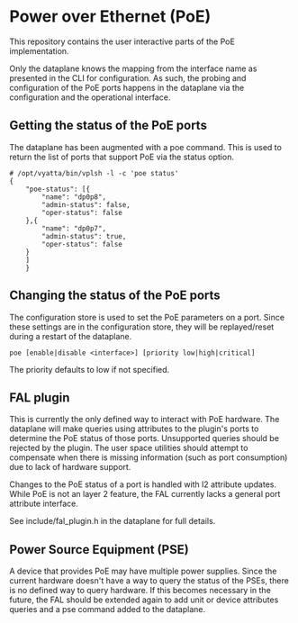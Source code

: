 # Power over Ethernet (PoE)

This repository contains the user interactive parts of the PoE
implementation.

Only the dataplane knows the mapping from the interface name as
presented in the CLI for configuration.  As such, the probing
and configuration of the PoE ports happens in the dataplane via
the configuration and the operational interface.

## Getting the status of the PoE ports

The dataplane has been augmented with a poe command.  This is used
to return the list of ports that support PoE via the status option.

	# /opt/vyatta/bin/vplsh -l -c 'poe status'
	{
	    "poe-status": [{
		    "name": "dp0p8",
		    "admin-status": false,
		    "oper-status": false
		},{
		    "name": "dp0p7",
		    "admin-status": true,
		    "oper-status": false
		}
	    ]
	    }

## Changing the status of the PoE ports

The configuration store is used to set the PoE parameters on a port.
Since these settings are in the configuration store, they will be
replayed/reset during a restart of the dataplane.

	poe [enable|disable <interface>] [priority low|high|critical]

The priority defaults to low if not specified.

## FAL plugin

This is currently the only defined way to interact with PoE hardware.
The dataplane will make queries using attributes to the plugin's ports
to determine the PoE status of those ports.  Unsupported queries should
be rejected by the plugin.  The user space utilities should attempt to
compensate when there is missing information (such as port consumption)
due to lack of hardware support.

Changes to the PoE status of a port is handled with l2 attribute updates.
While PoE is not an layer 2 feature, the FAL currently lacks a general
port attribute interface.

See include/fal_plugin.h in the dataplane for full details.

## Power Source Equipment (PSE)

A device that provides PoE may have multiple power supplies.  Since the
current hardware doesn't have a way to query the status of the PSEs,
there is no defined way to query hardware.  If this becomes necessary
in the future, the FAL should be extended again to add unit or device
attributes queries and a pse command added to the dataplane.
